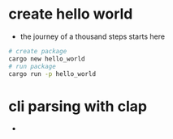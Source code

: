 # create hello world
- the journey of a thousand steps starts here
```bash
# create package
cargo new hello_world
# run package
cargo run -p hello_world
```
# cli parsing with clap
- 
